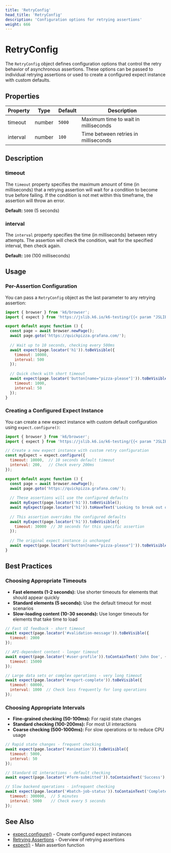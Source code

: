 ```yaml
---
title: 'RetryConfig'
head_title: 'RetryConfig'
description: 'Configuration options for retrying assertions'
weight: 666 
---
```


# RetryConfig

The `RetryConfig` object defines configuration options that control the retry behavior of asynchronous assertions. These options can be passed to individual retrying assertions or used to create a configured expect instance with custom defaults.

## Properties

| Property | Type | Default | Description |
| --- | --- | --- | --- |
| timeout | number | `5000` | Maximum time to wait in milliseconds |
| interval | number | `100` | Time between retries in milliseconds |

## Description

### timeout

The `timeout` property specifies the maximum amount of time (in milliseconds) that a retrying assertion will wait for a condition to become true before failing. If the condition is not met within this timeframe, the assertion will throw an error.

**Default:** `5000` (5 seconds)

### interval

The `interval` property specifies the time (in milliseconds) between retry attempts. The assertion will check the condition, wait for the specified interval, then check again.

**Default:** `100` (100 milliseconds)

## Usage

### Per-Assertion Configuration

You can pass a `RetryConfig` object as the last parameter to any retrying assertion:

```javascript
import { browser } from 'k6/browser';
import { expect } from 'https://jslib.k6.io/k6-testing/{{< param "JSLIB_TESTING_VERSION" >}}/index.js';

export default async function () {
  const page = await browser.newPage();
  await page.goto('https://quickpizza.grafana.com/');
  
  // Wait up to 10 seconds, checking every 500ms
  await expect(page.locator('h1')).toBeVisible({
    timeout: 10000,
    interval: 500
  });
  
  // Quick check with short timeout
  await expect(page.locator('button[name="pizza-please"]')).toBeVisible({
    timeout: 1000,
    interval: 50
  });
}
```

### Creating a Configured Expect Instance

You can create a new expect instance with custom default configuration using `expect.configure()`:

```javascript
import { browser } from 'k6/browser';
import { expect } from 'https://jslib.k6.io/k6-testing/{{< param "JSLIB_TESTING_VERSION" >}}/index.js';

// Create a new expect instance with custom retry configuration
const myExpect = expect.configure({
  timeout: 10000,  // 10 seconds default timeout
  interval: 200,   // Check every 200ms
});

export default async function () {
  const page = await browser.newPage();
  await page.goto('https://quickpizza.grafana.com/');
  
  // These assertions will use the configured defaults
  await myExpect(page.locator('h1')).toBeVisible();
  await myExpect(page.locator('h1')).toHaveText('Looking to break out of your pizza routine?');
  
  // This assertion overrides the configured defaults
  await myExpect(page.locator('h1')).toBeVisible({
    timeout: 30000  // 30 seconds for this specific assertion
  });
  
  // The original expect instance is unchanged
  await expect(page.locator('button[name="pizza-please"]')).toBeVisible(); // Uses default 5000ms timeout
}
```

## Best Practices

### Choosing Appropriate Timeouts

- **Fast elements (1-2 seconds):** Use shorter timeouts for elements that should appear quickly
- **Standard elements (5 seconds):** Use the default timeout for most scenarios
- **Slow-loading content (10-30 seconds):** Use longer timeouts for elements that take time to load

```javascript
// Fast UI feedback - short timeout
await expect(page.locator('#validation-message')).toBeVisible({
  timeout: 2000
});

// API-dependent content - longer timeout
await expect(page.locator('#user-profile')).toContainText('John Doe', {
  timeout: 15000
});

// Large data sets or complex operations - very long timeout
await expect(page.locator('#report-complete')).toBeVisible({
  timeout: 60000,
  interval: 1000  // Check less frequently for long operations
});
```

### Choosing Appropriate Intervals

- **Fine-grained checking (50-100ms):** For rapid state changes
- **Standard checking (100-200ms):** For most UI interactions
- **Coarse checking (500-1000ms):** For slow operations or to reduce CPU usage

```javascript
// Rapid state changes - frequent checking
await expect(page.locator('#animation')).toBeVisible({
  timeout: 5000,
  interval: 50
});

// Standard UI interactions - default checking
await expect(page.locator('#form-submitted')).toContainText('Success');

// Slow backend operations - infrequent checking
await expect(page.locator('#batch-job-status')).toContainText('Complete', {
  timeout: 300000,  // 5 minutes
  interval: 5000    // Check every 5 seconds
});
```

## See Also

- [expect.configure()](https://grafana.com/docs/k6/<K6_VERSION>/javascript-api/jslib/k6-testing/configure) - Create configured expect instances
- [Retrying Assertions](https://grafana.com/docs/k6/<K6_VERSION>/javascript-api/jslib/k6-testing/retrying-assertions) - Overview of retrying assertions
- [expect()](https://grafana.com/docs/k6/<K6_VERSION>/javascript-api/jslib/k6-testing/expect) - Main assertion function 